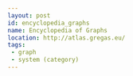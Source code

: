 ```yaml
---
layout: post
id: encyclopedia_graphs
name: Encyclopedia of Graphs
location: http://atlas.gregas.eu/
tags:
 - graph
 - system (category)
---
```


